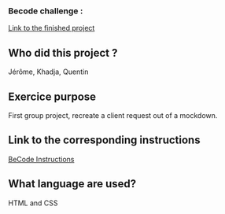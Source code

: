 ### Becode challenge :

[Link to the finished project](https://krabandicoot.github.io/Kabibi-food/)

## **Who did this project ?**

Jérôme, Khadja, Quentin

## **Exercice purpose**

First group project, recreate a client request out of a mockdown. 

## **Link to the corresponding instructions**

[BeCode Instructions](https://github.com/becodeorg/LIE-Hamilton-7/tree/main/01-main-course/)

## **What language are used?**

HTML and CSS
